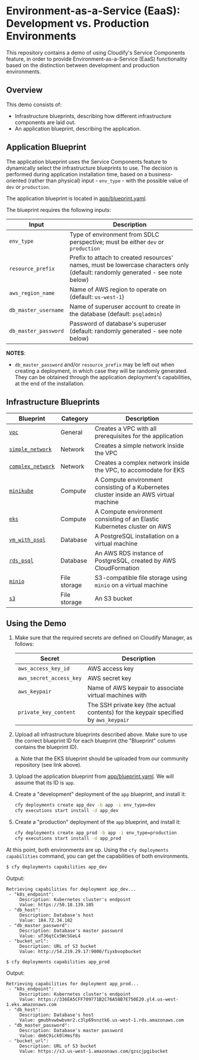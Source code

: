 # Environment-as-a-Service (EaaS): Development vs. Production Environments

This repository contains a demo of using Cloudify's Service Components feature, in order
to provide Environment-as-a-Service (EaaS) functionality based on the distinction between
development and production environments.

## Overview

This demo consists of:

* Infrastructure blueprints, describing how different infrastructure components are laid out.
* An application blueprint, describing the application.

## Application Blueprint

The application blueprint uses the Service Components feature to dynamically select the infrastructure
blueprints to use. The decision is performed during application installation time, based on a business-oriented
(rather than physical) input - `env_type` - with the possible value of `dev` or `production`.

The application blueprint is located in [app/blueprint.yaml](app/blueprint.yaml).

The blueprint requires the following inputs:

| Input | Description |
|-------|-------------|
| `env_type` | Type of environment from SDLC perspective; must be either `dev` or `production` |
| `resource_prefix` | Prefix to attach to created resources' names, must be lowercase characters only (default: randomly generated - see note below) |
| `aws_region_name` | Name of AWS region to operate on (default: `us-west-1`) |
| `db_master_username` | Name of superuser account to create in the database (default: `psqladmin`) |
| `db_master_password` | Password of database's superuser (default: randomly generated - see note below) |

**NOTES**:

* `db_master_password` and/or `resource_prefix` may be left out when creating a deployment, in which case
  they will be randomly generated. They can be obtained through the application deployment's
  capabilities, at the end of the installation.

## Infrastructure Blueprints

| Blueprint | Category | Description
|-----------|----------|------------
| [`vpc`](infra/vpc/) | General | Creates a VPC with all prerequisites for the application
| [`simple_network`](infra/dev/simple_network) | Network | Creates a simple network inside the VPC
| [`complex_network`](infra/dev/complex_network) | Network | Creates a complex network inside the VPC, to accomodate for EKS
| [`minikube`](infra/dev/minikube/) | Compute | A Compute environment consisting of a Kubernetes cluster inside an AWS virtual machine
| [`eks`](infra/prod/eks/) | Compute | A Compute environment consisting of an Elastic Kubernetes cluster on AWS
| [`vm_with_psql`](infra/dev/vm_with_psql/) | Database | A PostgreSQL installation on a virtual machine
| [`rds_psql`](infra/prod/rds_psql/) | Database | An AWS RDS instance of PostgreSQL, created by AWS CloudFormation
| [`minio`](infra/dev/minio/) | File storage | S3-compatible file storage using `minio` on a virtual machine
| [`s3`](infra/prod/s3/) | File storage | An S3 bucket

## Using the Demo

1. Make sure that the required secrets are defined on Cloudify Manager, as follows:

   |Secret|Description|
   |------|-----------|
   | `aws_access_key_id` | AWS access key |
   | `aws_secret_access_key` | AWS secret key |
   | `aws_keypair` | Name of AWS keypair to associate virtual machines with |
   | `private_key_content` | The SSH private key (the actual contents) for the keypair specified by `aws_keypair` |

2. Upload all infrastructure blueprints described above. Make sure to use the correct blueprint ID for
   each blueprint (the "Blueprint" column contains the blueprint ID).

   a. Note that the EKS blueprint should be uploaded from our community repository (see link above).

3. Upload the application blueprint from [app/blueprint.yaml](app/blueprint.yaml). We will assume that its
   ID is `app`.
   
4. Create a "development" deployment of the `app` blueprint, and install it:

   ```bash
   cfy deployments create app_dev -b app -i env_type=dev
   cfy executions start install -d app_dev
   ```

5. Create a "production" deployment of the `app` blueprint, and install it:

   ```bash
   cfy deployments create app_prod -b app -i env_type=production
   cfy executions start install -d app_prod
   ```

At this point, both environments are up. Using the `cfy deployments capabilities` command, you can get the
capabilities of both environments.

```bash
$ cfy deployments capabilities app_dev
```

Output:

```
Retrieving capabilities for deployment app_dev...
 - "k8s_endpoint":
     Description: Kubernetes cluster's endpoint
     Value: https://50.18.139.105
 - "db_host":
     Description: Database's host
     Value: 184.72.34.182
 - "db_master_password":
     Description: Database's master password
     Value: uT36qtCx5WcSGeL4
 - "bucket_url":
     Description: URL of S3 bucket
     Value: http://54.219.29.17:9000/fiyxbvopbucket
```

```bash
$ cfy deployments capabilities app_prod
```

Output:

```
Retrieving capabilities for deployment app_prod...
 - "k8s_endpoint":
     Description: Kubernetes cluster's endpoint
     Value: https://336EA5CFF709771B2C76A58B7E750E20.yl4.us-west-1.eks.amazonaws.com
 - "db_host":
     Description: Database's host
     Value: gmubhvwbwbvmr2.c3lp69snztk6.us-west-1.rds.amazonaws.com
 - "db_master_password":
     Description: Database's master password
     Value: dm6C9ick0lHmsf8s
 - "bucket_url":
     Description: URL of S3 bucket
     Value: https://s3.us-west-1.amazonaws.com/gzscjpgibucket
```
